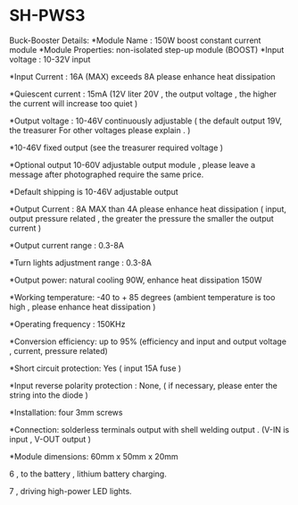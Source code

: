 # SH-PWS3

Buck-Booster Details:
*Module Name : 150W boost constant current module
*Module Properties: non-isolated step-up module (BOOST)
*Input voltage : 10-32V input

*Input Current : 16A (MAX) exceeds 8A please enhance heat dissipation

*Quiescent current : 15mA (12V liter 20V , the output voltage , the higher the current will increase too quiet )

*Output voltage : 10-46V continuously adjustable ( the default output 19V, the treasurer For other voltages please explain . )

*10-46V fixed output (see the treasurer required voltage )

*Optional output 10-60V adjustable output module , please leave a message after photographed require the same price.

*Default shipping is 10-46V adjustable output

*Output Current : 8A MAX than 4A please enhance heat dissipation ( input, output pressure related , the greater the pressure the smaller the output current )

*Output current range : 0.3-8A

*Turn lights adjustment range : 0.3-8A

*Output power: natural cooling 90W, enhance heat dissipation 150W

*Working temperature: -40 to + 85 degrees (ambient temperature is too high , please enhance heat dissipation )

*Operating frequency : 150KHz

*Conversion efficiency: up to 95% (efficiency and input and output voltage , current, pressure related)

*Short circuit protection: Yes ( input 15A fuse )

*Input reverse polarity protection : None, ( if necessary, please enter the string into the diode )

*Installation: four 3mm screws

*Connection: solderless terminals output with shell welding output . (V-IN is input , V-OUT output )

*Module dimensions:  60mm x 50mm x 20mm


6 , to the battery , lithium battery charging.

7 , driving high-power LED lights.